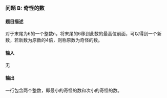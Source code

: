 ### 问题 B: 奇怪的数

#### 题目描述

对于末尾为6的一个整数n，将末尾的6移到此数的最高位前面，可以得到一个新数，若新数为原数的4倍，则称原数为奇怪的数。

#### 输入

无

#### 输出

一行包含两个整数，即最小的奇怪的数和次小的奇怪的数。
